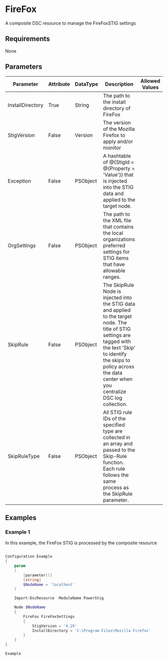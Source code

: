 ﻿# FireFox

A composite DSC resource to manage the FireFoxSTIG settings

## Requirements

None

## Parameters

| Parameter | Attribute | DataType | Description | Allowed Values |
| --------- | --------- | -------- | ----------- | -------------- |
| InstallDirectory | True | String | The path to the install directory of FireFox | |
| StigVersion | False | Version | The version of the Mozilla Firefox to apply and/or monitor | |
| Exception | False | PSObject | A hashtable of @{StigId = @{Property = 'Value'}} that is injected into the STIG data and applied to the target node. |  |
| OrgSettings | False | PSObject | The path to the XML file that contains the local organizations preferred settings for STIG items that have allowable ranges. |  |
| SkipRule | False | PSObject | The SkipRule Node is injected into the STIG data and applied to the target node. The title of STIG settings are tagged with the text 'Skip' to identify the skips to policy across the data center when you centralize DSC log collection. |  |
| SkipRuleType | False | PSObject | All STIG rule IDs of the specified type are collected in an array and passed to the Skip-Rule function. Each rule follows the same process as the SkipRule parameter. |  |

## Examples

### Example 1

In this example, the FireFox STIG is processed by the composite resource

```powershell

Configuration Example
{
    param
    (
        [parameter()]
        [string]
        $NodeName = 'localhost'
    )

    Import-DscResource -ModuleName PowerStig

    Node $NodeName
    {
        FireFox FireFoxSettings
        {
            StigVersion = '4.29'
            InstallDirectory = 'C:\Program Files\Mozilla Firefox'
        }
    }
}

Example

```
